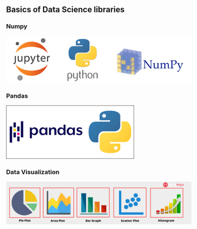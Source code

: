 ## Basics of Data Science libraries

### Numpy
![](images/numpy.png)

### Pandas
![](images/pandas.png)

### Data Visualization
![](images/DV.png)
